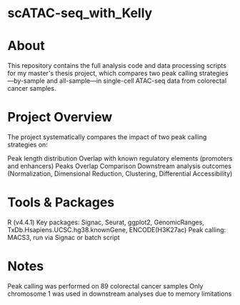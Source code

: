 # scATAC-seq_with_Kelly
# About
This repository contains the full analysis code and data processing scripts for my master's thesis project, which compares two peak calling strategies—by-sample and all-sample—in single-cell ATAC-seq data from colorectal cancer samples.

# Project Overview
The project systematically compares the impact of two peak calling strategies on:

Peak length distribution
Overlap with known regulatory elements (promoters and enhancers)
Peaks Overlap Comparison
Downstream analysis outcomes (Normalization, Dimensional Reduction, Clustering, Differential Accessibility)

# Tools & Packages
R (v4.4.1)
Key packages: Signac, Seurat, ggplot2, GenomicRanges, TxDb.Hsapiens.UCSC.hg38.knownGene, ENCODE(H3K27ac)
Peak calling: MACS3, run via Signac or batch script

# Notes
Peak calling was performed on 89 colorectal cancer samples
Only chromosome 1 was used in downstream analyses due to memory limitations
